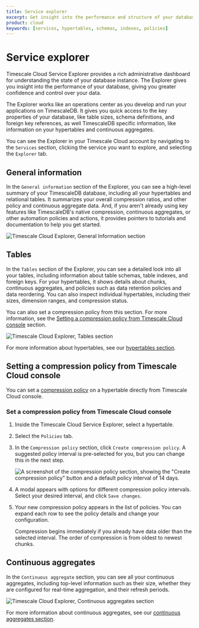 ```yaml
---
title: Service explorer
excerpt: Get insight into the performance and structure of your database
product: cloud
keywords: [services, hypertables, schemas, indexes, policies]
---
```


# Service explorer

Timescale Cloud Service Explorer provides a rich administrative dashboard for
understanding the state of your database instance. The Explorer gives you
insight into the performance of your database, giving you greater confidence and
control over your data.

The Explorer works like an operations center as you develop and run your
applications on TimescaleDB. It gives you quick access to the key properties of
your database, like table sizes, schema definitions, and foreign key references,
as well TimescaleDB specific information, like information on your hypertables
and continuous aggregates.

You can see the Explorer in your Timescale Cloud account by navigating to
the `Services` section, clicking the service you want to explore, and selecting
the `Explorer` tab.

## General information

In the `General information` section of the Explorer, you can see a high-level
summary of your TimescaleDB database, including all your hypertables and
relational tables. It summarizes your overall compression ratios, and other
policy and continuous aggregate data. And, if you aren't already using key
features like TimescaleDB's native compression, continuous aggregates, or other
automation policies and actions, it provides pointers to tutorials and
documentation to help you get started.

<img class="main-content__illustration"
src="https://s3.amazonaws.com/assets.timescale.com/docs/images/tsc-explorer.png"
alt="Timescale Cloud Explorer, General Information section"/>

## Tables

In the `Tables` section of the Explorer, you can see a detailed look into all
your tables, including information about table schemas, table indexes, and
foreign keys. For your hypertables, it shows details about chunks, continuous
aggregates, and policies such as data retention policies and data reordering.
You can also inspect individual hypertables, including their sizes, dimension
ranges, and compression status.

You can also set a compression policy from this section. For more information, see the 
[Setting a compression policy from Timescale Cloud console][set-compression] section.

<img class="main-content__illustration"
src="https://s3.amazonaws.com/assets.timescale.com/docs/images/tsc-explorer-tables.png"
alt="Timescale Cloud Explorer, Tables section"/>

For more information about hypertables, see our
[hypertables section][hypertables].

## Setting a compression policy from Timescale Cloud console

You can set a [compression policy][compression] on a hypertable directly from
Timescale Cloud console.

<procedure>

### Set a compression policy from Timescale Cloud console

1.  Inside the Timescale Cloud Service Explorer, select a hypertable.
1.  Select the `Policies` tab.
1.  In the `Compression policy` section, click `Create compression policy`. A
    suggested policy interval is pre-selected for you, but you can change this
    in the next step.

    <img class="main-content__illustration"
    src="https://s3.amazonaws.com/assets.timescale.com/docs/images/tsc-explorer-compression-policy.png"
    alt='A screenshot of the compression policy section, showing the "Create
    compression policy" button and a default policy interval of 14 days.' />

1.  A modal appears with options for different compression policy intervals.
    Select your desired interval, and click `Save changes`.
1.  Your new compression policy appears in the list of policies. You can expand
    each row to see the policy details and change your configuration.

    <highlight type="note">
    Compression begins immediately if you already have data older than the
    selected interval. The order of compression is from oldest to newest chunks.
    </highlight>

</procedure>

## Continuous aggregates

In the `Continuous aggregate` section, you can see all your continuous
aggregates, including top-level information such as their size, whether they are
configured for real-time aggregation, and their refresh periods.

<img class="main-content__illustration"
src="https://s3.amazonaws.com/assets.timescale.com/docs/images/tsc-explorer-caggs.png"
alt="Timescale Cloud Explorer, Continuous aggregates section"/>

For more information about continuous aggregates, see our
[continuous aggregates section][caggs].

[caggs]: /timescaledb/:currentVersion:/how-to-guides/continuous-aggregates/
[compression]: /timescaledb/:currentVersion:/how-to-guides/compression/
[hypertables]: /timescaledb/:currentVersion:/how-to-guides/hypertables/
[set-compression]: #setting-a-compression-policy-from-timescale-cloud-console
